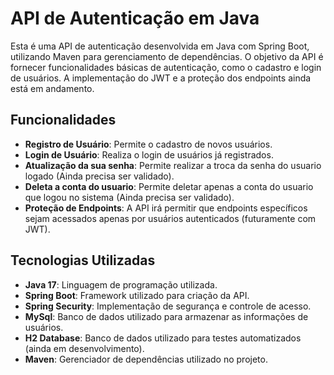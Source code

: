 # API de Autenticação em Java

Esta é uma API de autenticação desenvolvida em Java com Spring Boot, utilizando Maven para gerenciamento de dependências. O objetivo da API é fornecer funcionalidades básicas de autenticação, como o cadastro e login de usuários. A implementação do JWT e a proteção dos endpoints ainda está em andamento.

## Funcionalidades

- **Registro de Usuário**: Permite o cadastro de novos usuários.
- **Login de Usuário**: Realiza o login de usuários já registrados.
- **Atualização da sua senha**: Permite realizar a troca da senha do usuario logado (Ainda precisa ser validado).
- **Deleta a conta do usuario**: Permite deletar apenas a conta do usuario que logou no sistema (Ainda precisa ser validado).
- **Proteção de Endpoints**: A API irá permitir que endpoints específicos sejam acessados apenas por usuários autenticados (futuramente com JWT).

## Tecnologias Utilizadas

- **Java 17**: Linguagem de programação utilizada.
- **Spring Boot**: Framework utilizado para criação da API.
- **Spring Security**: Implementação de segurança e controle de acesso.
- **MySql**: Banco de dados utilizado para armazenar as informações de usuários.
- **H2 Database**: Banco de dados utilizado para testes automatizados (ainda em desenvolvimento).
- **Maven**: Gerenciador de dependências utilizado no projeto.
